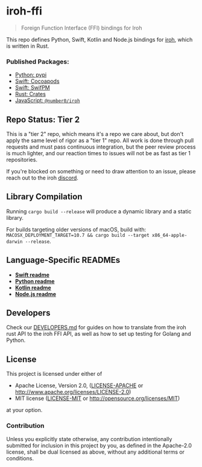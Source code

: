 # iroh-ffi

> Foreign Function Interface (FFI) bindings for Iroh

This repo defines Python, Swift, Kotlin and Node.js bindings for [iroh](https://github.com/n0-computer/iroh), which is written in Rust.

### Published Packages:

- [Python: pypi](https://pypi.org/project/iroh/)
- [Swift: Cocoapods](https://cocoapods.org/pods/IrohLib)
- [Swift: SwifPM](https://swiftpackageindex.com/n0-computer/iroh-ffi)
- [Rust: Crates](https://crates.io/crates/iroh)
- [JavaScript: `@number0/iroh`](https://www.npmjs.com/package/@number0/iroh)

## Repo Status: Tier 2

This is a "tier 2" repo, which means it's a repo we care about, but don't apply the same level of rigor as a "tier 1" repo. All work is done through pull requests and must pass continuous integration, but the peer review process is much lighter, and our reaction times to issues will not be as fast as tier 1 repositories.

If you're blocked on something or need to draw attention to an issue, please reach out to the iroh [discord](https://discord.gg/B4pzE3usDC).


## Library Compilation

Running `cargo build --release` will produce a dynamic library and a static library.

For builds targeting older versions of macOS, build with:  `MACOSX_DEPLOYMENT_TARGET=10.7 && cargo build --target x86_64-apple-darwin --release`.

## Language-Specific READMEs

* [**Swift readme**](README.swift.md)
* [**Python readme**](README.python.md)
* [**Kotlin readme**](README.kotlin.md)
* [**Node.js readme**](iroh-js/README.md)

## Developers
Check our [DEVELOPERS.md](DEVELOPERS.md) for guides on how to translate from the iroh rust API to the iroh FFI API, as well as how to set up testing for Golang and Python.

## License

This project is licensed under either of

 * Apache License, Version 2.0, ([LICENSE-APACHE](LICENSE-APACHE) or
   http://www.apache.org/licenses/LICENSE-2.0)
 * MIT license ([LICENSE-MIT](LICENSE-MIT) or
   http://opensource.org/licenses/MIT)

at your option.

### Contribution

Unless you explicitly state otherwise, any contribution intentionally submitted
for inclusion in this project by you, as defined in the Apache-2.0 license,
shall be dual licensed as above, without any additional terms or conditions.
